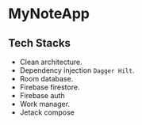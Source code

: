 # MyNoteApp
## Tech Stacks
- Clean architecture.
- Dependency injection `Dagger Hilt`.
- Room database.
- Firebase firestore.
- Firebase auth
- Work manager.
- Jetack compose
